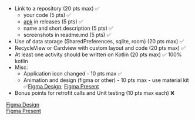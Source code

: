 * Link to a repository (20 pts max) ✅
  * your code (5 pts) ✅
  * [apk](releases/Dream%20Player%20-%201.0.0.apk) in releases (5 pts) ✅
  * name and short description (5 pts) ✅
  * screenshots in readme.md (5 pts) ✅
* Use of data storage (SharedPreferences, sqlite, room) (20 pts max) ✅
* RecycleView or Cardview with custom layout and code (20 pts max) ✅
* At least one activity should be written on Kotlin (20 pts max) ✅ 100% kotlin
* Misc:
  * Application icon changed  - 10 pts max ✅
  * Animation and design (figma or other) - 10 pts max - use material kit ✅[Figma Design](https://www.figma.com/file/Dzu0dTdNDn2O7xfExjS8C6/Main?node-id=0%3A1); [Figma Present](https://www.figma.com/proto/Dzu0dTdNDn2O7xfExjS8C6/Main?node-id=2%3A0&scaling=scale-down)
* Bonus points for retrofit calls and Unit testing (10 pts max each) ❌

[Figma Design](https://www.figma.com/file/Dzu0dTdNDn2O7xfExjS8C6/Main?node-id=0%3A1)  
[Figma Present](https://www.figma.com/proto/Dzu0dTdNDn2O7xfExjS8C6/Main?node-id=2%3A0&scaling=scale-down)
